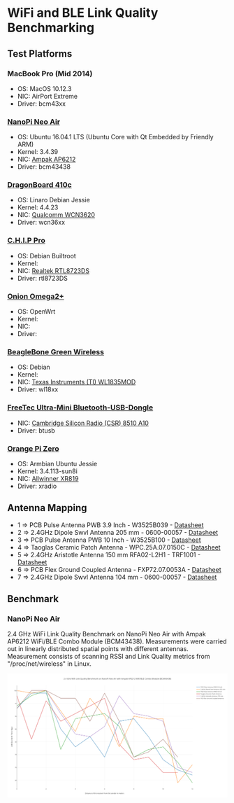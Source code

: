 # WiFi and BLE Link Quality Benchmarking

## Test Platforms
### MacBook Pro (Mid 2014)
- OS: MacOS 10.12.3
- NIC: AirPort Extreme
- Driver: bcm43xx

### [NanoPi Neo Air](http://wiki.friendlyarm.com/wiki/index.php/NanoPi_NEO_Air)
- OS: Ubuntu 16.04.1 LTS (Ubuntu Core with Qt Embedded by Friendly ARM)
- Kernel: 3.4.39
- NIC: [Ampak AP6212](http://wiki.friendlyarm.com/wiki/images/5/57/AP6212_V1.1_09022014.pdf)
- Driver: bcm43438

### [DragonBoard 410c](http://www.96boards.org/product/dragonboard410c)
- OS: Linaro Debian Jessie
- Kernel: 4.4.23
- NIC: [Qualcomm WCN3620](https://developer.qualcomm.com/download/sd410/wcn3620-wireless-connectivity-ic-device-revision-guide.pdf)
- Driver: wcn36xx

### [C.H.I.P Pro](https://docs.getchip.com/chip_pro.html)
- OS: Debian Builtroot
- Kernel: 
- NIC: [Realtek RTL8723DS](https://github.com/NextThingCo/RTL8723DS)
- Driver: rtl8723DS

### [Onion Omega2+](https://docs.onion.io/omega2-docs/first-time-setup.html)
- OS: OpenWrt
- Kernel: 
- NIC: []()
- Driver: 

### [BeagleBone Green Wireless](http://wiki.seeed.cc/BeagleBone_Green_Wireless)
- OS: Debian 
- Kernel: 
- NIC: [Texas Instruments (TI) WL1835MOD](http://www.ti.com/product/WL1835MOD)
- Driver: wl18xx

### [FreeTec Ultra-Mini Bluetooth-USB-Dongle](https://www.amazon.de/dp/B0052CJNDG)
- NIC: [Cambridge Silicon Radio (CSR) 8510 A10](http://www.csr.com/products/bluecore-csr8510-a10-wlcsp)
- Driver: btusb

### [Orange Pi Zero](http://www.orangepi.org/orangepizero)
- OS: Armbian Ubuntu Jessie 
- Kernel: 3.4.113-sun8i
- NIC: [Allwinner XR819]()
- Driver: xradio


## Antenna Mapping
- 1 => PCB Pulse Antenna PWB 3.9 Inch - W3525B039 - [Datasheet](http://www.mouser.com/ds/2/336/-268322.pdf)
- 2 => 2.4GHz Dipole Swvl Antenna 205 mm - 0600-00057 - [Datasheet](http://www.mouser.de/ProductDetail/Laird-Technologies/0600-00057)
- 3 => PCB Pulse Antenna PWB 10 Inch - W3525B100 - [Datasheet](http://www.mouser.com/ds/2/336/-268322.pdf)
- 4 => Taoglas Ceramic Patch Antenna - WPC.25A.07.0150C - [Datasheet](http://www.mouser.com/ds/2/398/WPC.25A.07.0150C-13093.pdf)
- 5 => 2.4GHz Aristotle Antenna 150 mm RFA02-L2H1 - TRF1001 - [Datasheet](http://www.mouser.com/ds/2/268/microchip_RFA-02-L2H1-519877.pdf)
- 6 => PCB Flex Ground Coupled Antenna - FXP72.07.0053A - [Datasheet](http://www.mouser.de/ProductDetail/Taoglas/FXP72070053A)
- 7 => 2.4GHz Dipole Swvl Antenna 104 mm - 0600-00057 - [Datasheet](http://www.mouser.de/ProductDetail/Laird-Technologies/0600-00057)


## Benchmark
### NanoPi Neo Air
2.4 GHz WiFi Link Quality Benchmark on NanoPi Neo Air with Ampak AP6212 WiFi/BLE Combo Module (BCM43438). Measurements were carried out in linearly distributed spatial points with different antennas. Measurement consists of scanning RSSI and Link Quality metrics from "/proc/net/wireless" in Linux.

<p align="center">
<img src="./plot/ampak-ap6212-wifi.png"/>
</p>